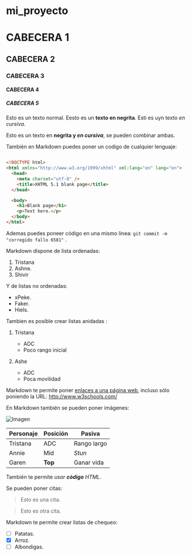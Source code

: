 # mi_proyecto
# CABECERA 1
## CABECERA 2
### CABECERA 3
#### CABECERA 4
##### CABECERA 5

Esto es un texto normal. Eesto es un **texto en negrita**. Esti es uyn texto *en cursiva*.

Esto es un texto en **negrita y _en cursiva_**, se pueden combinar ambas.

También en Markdown puedes poner un codigo de cualquier lenguaje:

```html

<!DOCTYPE html>
<html xmlns="http://www.w3.org/1999/xhtml" xml:lang="en" lang="en">
  <head>
    <meta charset="utf-8" />
    <title>XHTML 5.1 blank page</title>
  </head>

  <body>
    <h1>Blank page</h1>
    <p>Text here.</p>
  </body>
</html>

```

Ademas puedes poneer código en una mismo linea: `git commit -m "corregido fallo 6581"` .

Markdown dispone de lista ordenadas:

1. Tristana
2. Ashne.
3. Shivir 

Y de listas no ordenadas:

* xPeke.
* Faker.
* Hiels.

Tambien es posible crear listas anidadas :

1. Tristana 
    * ADC
    * Poco rango inicial
    
2. Ashe
    * ADC
    * Poca movilidad

Markdown te permite poner [enlaces a una página web](http://www.w3schools.com/), incluso sólo poniendo la URL: http://www.w3schools.com/

En Markdown también se pueden poner imágenes:

![Imagen](https://upload.wikimedia.org/wikipedia/en/thumb/1/13/Real_betis_logo.svg/1247px-Real_betis_logo.svg.png 'Escudo Real Betis')

| Personaje | Posición | Pasiva     |
|-----------|----------|------------|
| Tristana  | ADC      | Rango largo|
| Annie     | Mid      | _Stun_     |
| Garen     | **Top**  | Ganar vida |

También te permite <i>usar <b>código</b> HTML</i>.

Se pueden poner citas:

> Esto es una cita.



> Esto es otra cita.

Markdown te permite crear listas de chequeo:

- [ ] Patatas.
- [X] Arroz.
- [ ] Albondigas.
